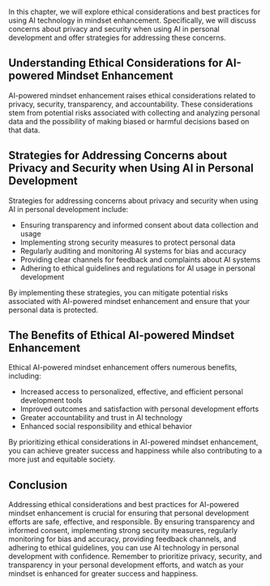 

In this chapter, we will explore ethical considerations and best practices for using AI technology in mindset enhancement. Specifically, we will discuss concerns about privacy and security when using AI in personal development and offer strategies for addressing these concerns.

Understanding Ethical Considerations for AI-powered Mindset Enhancement
-----------------------------------------------------------------------

AI-powered mindset enhancement raises ethical considerations related to privacy, security, transparency, and accountability. These considerations stem from potential risks associated with collecting and analyzing personal data and the possibility of making biased or harmful decisions based on that data.

Strategies for Addressing Concerns about Privacy and Security when Using AI in Personal Development
---------------------------------------------------------------------------------------------------

Strategies for addressing concerns about privacy and security when using AI in personal development include:

* Ensuring transparency and informed consent about data collection and usage
* Implementing strong security measures to protect personal data
* Regularly auditing and monitoring AI systems for bias and accuracy
* Providing clear channels for feedback and complaints about AI systems
* Adhering to ethical guidelines and regulations for AI usage in personal development

By implementing these strategies, you can mitigate potential risks associated with AI-powered mindset enhancement and ensure that your personal data is protected.

The Benefits of Ethical AI-powered Mindset Enhancement
------------------------------------------------------

Ethical AI-powered mindset enhancement offers numerous benefits, including:

* Increased access to personalized, effective, and efficient personal development tools
* Improved outcomes and satisfaction with personal development efforts
* Greater accountability and trust in AI technology
* Enhanced social responsibility and ethical behavior

By prioritizing ethical considerations in AI-powered mindset enhancement, you can achieve greater success and happiness while also contributing to a more just and equitable society.

Conclusion
----------

Addressing ethical considerations and best practices for AI-powered mindset enhancement is crucial for ensuring that personal development efforts are safe, effective, and responsible. By ensuring transparency and informed consent, implementing strong security measures, regularly monitoring for bias and accuracy, providing feedback channels, and adhering to ethical guidelines, you can use AI technology in personal development with confidence. Remember to prioritize privacy, security, and transparency in your personal development efforts, and watch as your mindset is enhanced for greater success and happiness.
